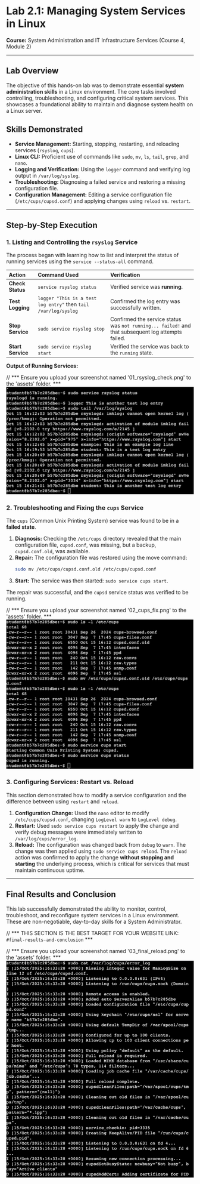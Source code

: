 # Lab 2.1: Managing System Services in Linux

**Course:** System Administration and IT Infrastructure Services (Course 4, Module 2)

---

## Lab Overview

The objective of this hands-on lab was to demonstrate essential **system administration skills** in a Linux environment. The core tasks involved controlling, troubleshooting, and configuring critical system services. This showcases a foundational ability to maintain and diagnose system health on a Linux server.

## Skills Demonstrated

* **Service Management:** Starting, stopping, restarting, and reloading services (`rsyslog`, `cups`).
* **Linux CLI:** Proficient use of commands like `sudo`, `mv`, `ls`, `tail`, `grep`, and `nano`.
* **Logging and Verification:** Using the `logger` command and verifying log output in `/var/log/syslog`.
* **Troubleshooting:** Diagnosing a failed service and restoring a missing configuration file.
* **Configuration Management:** Editing a service configuration file (`/etc/cups/cupsd.conf`) and applying changes using `reload` vs. `restart`.

---

## Step-by-Step Execution

### 1. Listing and Controlling the `rsyslog` Service

The process began with learning how to list and interpret the status of running services using the `service --status-all` command.

| Action | Command Used | Verification |
| :--- | :--- | :--- |
| **Check Status** | `service rsyslog status` | Verified service was **running**. |
| **Test Logging** | `logger "This is a test log entry"` then `tail /var/log/syslog` | Confirmed the log entry was successfully written. |
| **Stop Service** | `sudo service rsyslog stop` | Confirmed the service status was `not running... failed!` and that subsequent log attempts failed. |
| **Start Service** | `sudo service rsyslog start` | Verified the service was back to the `running` state. |

**Output of Running Services:**

// *** Ensure you upload your screenshot named '01_rsyslog_check.png' to the 'assets' folder. ***
![Screenshot: Showing the successful logging verification.](assets/01_rsyslog_check.png)

### 2. Troubleshooting and Fixing the `cups` Service

The `cups` (Common Unix Printing System) service was found to be in a **failed state**.

1.  **Diagnosis:** Checking the `/etc/cups` directory revealed that the main configuration file, `cupsd.conf`, was missing, but a backup, `cupsd.conf.old`, was available.
2.  **Repair:** The configuration file was restored using the move command:
    ```bash
    sudo mv /etc/cups/cupsd.conf.old /etc/cups/cupsd.conf
    ```
3.  **Start:** The service was then started: `sudo service cups start`.

The repair was successful, and the `cupsd` service status was verified to be running.

// *** Ensure you upload your screenshot named '02_cups_fix.png' to the 'assets' folder. ***
![Screenshot: Terminal showing the 'cupsd is running' output.](assets/02_cups_fix.png)

### 3. Configuring Services: Restart vs. Reload

This section demonstrated how to modify a service configuration and the difference between using `restart` and `reload`.

1.  **Configuration Change:** Used the `nano` editor to modify `/etc/cups/cupsd.conf`, changing `LogLevel warn` to `LogLevel debug`.
2.  **Restart:** Used `sudo service cups restart` to apply the change and verify debug messages were immediately written to `/var/log/cups/error_log`.
3.  **Reload:** The configuration was changed back from `debug` to `warn`. The change was then applied using `sudo service cups reload`. The `reload` action was confirmed to apply the change **without stopping and starting** the underlying process, which is critical for services that must maintain continuous uptime.

---

## Final Results and Conclusion

This lab successfully demonstrated the ability to monitor, control, troubleshoot, and reconfigure system services in a Linux environment. These are non-negotiable, day-to-day skills for a System Administrator.

// *** THIS SECTION IS THE BEST TARGET FOR YOUR WEBSITE LINK: `#final-results-and-conclusion` ***

// *** Ensure you upload your screenshot named '03_final_reload.png' to the 'assets' folder. ***
![Screenshot: Final status check proving the cups service remained running after the reload action.](assets/03_final_reload.png)
